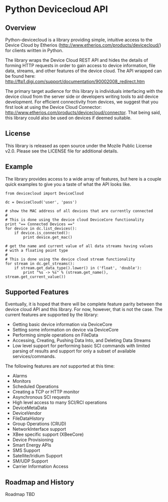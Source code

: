 Python Devicecloud API
======================

Overview
--------

Python-devicecloud is a library providing simple, intuitive access to
the Device Cloud by Etherios
(http://www.etherios.com/products/devicecloud/) for clients written in
Python.

The library wraps the Device Cloud REST API and hides the details of
forming HTTP requests in order to gain access to device information,
file data, streams, and other features of the device cloud.  The API
wrapped can be found here:
http://ftp1.digi.com/support/documentation/90002008_redirect.htm

The primary target audience for this library is individuals
interfacing with the device cloud from the server side or developers
writing tools to aid device development.  For efficient connectivity
from devices, we suggest that you first look at using the Device Cloud
Connector: http://www.etherios.com/products/devicecloud/connector.
That being said, this library could also be used on devices if deemed
suitable.

License
-------

This library is released as open source under the Mozile Public
License v2.0.  Please see the LICENSE file for additional details.

Example
-------

The library provides access to a wide array of features, but here is a
couple quick examples to give you a taste of what the API looks like.

    from devicecloud import DeviceCloud

    dc = DeviceCloud('user', 'pass')

    # show the MAC address of all devices that are currently connected
    #
    # This is done using the device cloud DeviceCore functionality
    print "== Connected Devices =="
    for device in dc.list_devices():
        if device.is_connected():
            print device.get_mac()

    # get the name and current value of all data streams having values
    # with a floating point type
    #
    # This is done using the device cloud stream functionality
    for stream in dc.get_streams():
        if stream.get_data_type().lower() in ('float', 'double'):
            print "%s -> %s" % (stream.get_name(), stream.get_current_value())


Supported Features
------------------

Eventually, it is hoped that there will be complete feature parity
between the device cloud API and this library.  For now, however, that
is not the case.  The current features are supported by the library:

* Getting basic device information via DeviceCore
* Setting some information on device via DeviceCore
* Performing simple operations on FileData
* Accessing, Creating, Pushing Data Into, and Deleting Data Streams
* Low level support for performing basic SCI commands with limited parsing
  of results and support for only a subset of available services/commands.

The following features are *not* supported at this time:

* Alarms
* Monitors
* Scheduled Operations
* Creating a TCP or HTTP monitor
* Asynchronous SCI requests
* High level access to many SCI/RCI operations
* DeviceMetaData
* DeviceVendor
* FileDataHistory
* Group Operations (CRUD)
* NetworkInterface support
* XBee specific support (XBeeCore)
* Device Provisioning
* Smart Energy APIs
* SMS Support
* Satellite/Iridium Support
* SM/UDP Support
* Carrier Information Access

Roadmap and History
--------------------

Roadmap TBD
